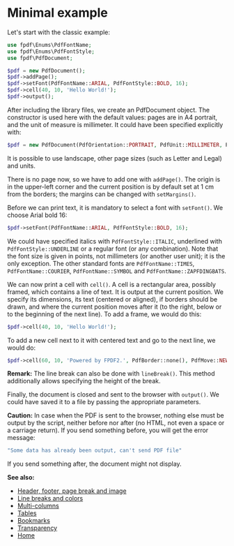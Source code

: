 # Minimal example

Let's start with the classic example:

```php
use fpdf\Enums\PdfFontName;
use fpdf\Enums\PdfFontStyle;
use fpdf\PdfDocument;

$pdf = new PdfDocument();
$pdf->addPage();
$pdf->setFont(PdfFontName::ARIAL, PdfFontStyle::BOLD, 16);
$pdf->cell(40, 10, 'Hello World!');
$pdf->output();
```

After including the library files, we create an PdfDocument object. The
constructor is used here with the default values: pages are in A4 portrait,
and the unit of measure is millimeter. It could have been specified explicitly
with:

```php
$pdf = new PdfDocument(PdfOrientation::PORTRAIT, PdfUnit::MILLIMETER, PdfPageSize::A4);
```

It is possible to use landscape, other page sizes (such as Letter and Legal)
and units.

There is no page now, so we have to add one with `addPage()`. The origin is in
the upper-left corner and the current position is by default set at 1 cm from
the borders; the margins can be changed with `setMargins()`.

Before we can print text, it is mandatory to select a font with `setFont()`.
We choose Arial bold 16:

```php
$pdf->setFont(PdfFontName::ARIAL, PdfFontStyle::BOLD, 16);
```

We could have specified italics with `PdfFontStyle::ITALIC`, underlined with
`PdfFontStyle::UNDERLINE` or a regular font (or any combination). Note that the
font size is given in points, not millimeters (or another user unit); it is the
only exception. The other standard fonts are `PdfFontName::TIMES`,
`PdfFontName::COURIER`, `PdfFontName::SYMBOL` and `PdfFontName::ZAPFDINGBATS`.

We can now print a cell with `cell()`. A cell is a rectangular area, possibly
framed, which contains a line of text. It is output at the current position.
We specify its dimensions, its text (centered or aligned), if borders should be
drawn, and where the current position moves after it (to the right, below or to
the beginning of the next line). To add a frame, we would do this:

```php
$pdf->cell(40, 10, 'Hello World!');
```

To add a new cell next to it with centered text and go to the next line,
we would do:

```php
$pdf->cell(60, 10, 'Powered by FPDF2.', PdfBorder::none(), PdfMove::NEW_LINE, PdfTextAlignment.CENTER);
```

**Remark:** The line break can also be done with `lineBreak()`. This method
additionally allows specifying the height of the break.

Finally, the document is closed and sent to the browser with `output()`. We
could have saved it to a file by passing the appropriate parameters.

**Caution:** In case when the PDF is sent to the browser, nothing else must be
output by the script, neither before nor after (no HTML, not even a space or a
carriage return). If you send something before, you will get the error
message:

```yaml
"Some data has already been output, can't send PDF file"
```

If you send something after, the document might not display.

**See also:**

- [Header, footer, page break and image](tuto_2.md)
- [Line breaks and colors](tuto_3.md)
- [Multi-columns](tuto_4.md)
- [Tables](tuto_5.md)
- [Bookmarks](tuto_6.md)
- [Transparency](tuto_7.md)
- [Home](../README.md)
